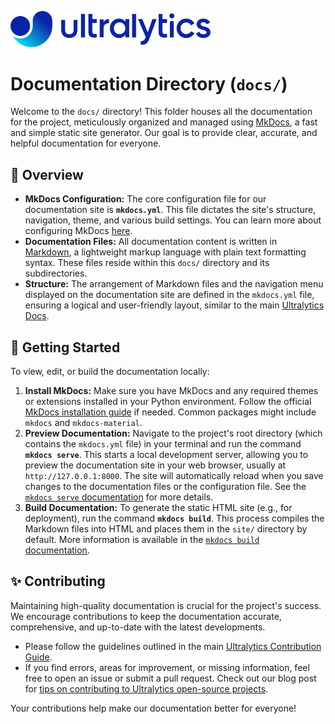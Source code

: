 <a href="https://www.ultralytics.com/"><img src="https://raw.githubusercontent.com/ultralytics/assets/main/logo/Ultralytics_Logotype_Original.svg" width="320" alt="Ultralytics logo"></a>

# Documentation Directory (`docs/`)

Welcome to the `docs/` directory! This folder houses all the documentation for the project, meticulously organized and managed using [MkDocs](https://www.mkdocs.org/), a fast and simple static site generator. Our goal is to provide clear, accurate, and helpful documentation for everyone.

## 📂 Overview

- **MkDocs Configuration:** The core configuration file for our documentation site is **`mkdocs.yml`**. This file dictates the site's structure, navigation, theme, and various build settings. You can learn more about configuring MkDocs [here](https://www.mkdocs.org/user-guide/configuration/).
- **Documentation Files:** All documentation content is written in [Markdown](https://www.markdownguide.org/basic-syntax/), a lightweight markup language with plain text formatting syntax. These files reside within this `docs/` directory and its subdirectories.
- **Structure:** The arrangement of Markdown files and the navigation menu displayed on the documentation site are defined in the `mkdocs.yml` file, ensuring a logical and user-friendly layout, similar to the main [Ultralytics Docs](https://docs.ultralytics.com/).

## 🚀 Getting Started

To view, edit, or build the documentation locally:

1.  **Install MkDocs:** Make sure you have MkDocs and any required themes or extensions installed in your Python environment. Follow the official [MkDocs installation guide](https://www.mkdocs.org/user-guide/installation/) if needed. Common packages might include `mkdocs` and `mkdocs-material`.
2.  **Preview Documentation:** Navigate to the project's root directory (which contains the `mkdocs.yml` file) in your terminal and run the command **`mkdocs serve`**. This starts a local development server, allowing you to preview the documentation site in your web browser, usually at `http://127.0.0.1:8000`. The site will automatically reload when you save changes to the documentation files or the configuration file. See the [`mkdocs serve` documentation](https://www.mkdocs.org/user-guide/cli/#mkdocs-serve) for more details.
3.  **Build Documentation:** To generate the static HTML site (e.g., for deployment), run the command **`mkdocs build`**. This process compiles the Markdown files into HTML and places them in the `site/` directory by default. More information is available in the [`mkdocs build` documentation](https://www.mkdocs.org/user-guide/cli/#mkdocs-build).

## ✨ Contributing

Maintaining high-quality documentation is crucial for the project's success. We encourage contributions to keep the documentation accurate, comprehensive, and up-to-date with the latest developments.

- Please follow the guidelines outlined in the main [Ultralytics Contribution Guide](https://docs.ultralytics.com/help/contributing/).
- If you find errors, areas for improvement, or missing information, feel free to open an issue or submit a pull request. Check out our blog post for [tips on contributing to Ultralytics open-source projects](https://www.ultralytics.com/blog/tips-to-start-contributing-to-ultralytics-open-source-projects).

Your contributions help make our documentation better for everyone!
